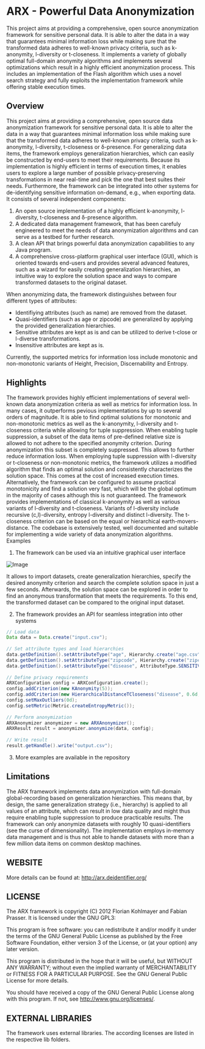 ARX - Powerful Data Anonymization
====

This project aims at providing a comprehensive, open source anonymization framework for sensitive personal data. It is able to alter the data in a way that guarantees minimal information loss while making sure that the transformed data adheres to well-known privacy criteria, such as k-anonymity, l-diversity or t-closeness. 
It implements a variety of globally optimal full-domain anonymity algorithms and implements several optimizations which result in a highly efficient anonymization process. This includes an implementation of the Flash algorithm which uses a novel search strategy and fully exploits the implementation framework while offering stable execution times.

Overview
------

This project aims at providing a comprehensive, open source data anonymization framework for sensitive personal data. It is able to alter the data in a way that guarantees minimal information loss while making sure that the transformed data adheres to well-known privacy criteria, such as k-anonymity, l-diversity, t-closeness or δ-presence. For generalizing data items, the framework employs generalization hierarchies, which can easily be constructed by end-users to meet their requirements. Because its implementation is highly efficient in terms of execution times, it enables users to explore a large number of possible privacy-preserving transformations in near real-time and pick the one that best suites their needs. Furthermore, the framework can be integrated into other systems for de-identifying sensitive information on-demand, e.g., when exporting data. It consists of several independent components:

1. An open source implementation of a highly efficient k-anonymity, l-diversity, t-closeness and δ-presence algorithm.
2. A dedicated data management framework, that has been carefuly engineered to meet the needs of data anonymization algorithms and can serve as a testbed for further research.
3. A clean API that brings powerful data anonymization capabilities to any Java program.
4. A comprehensive cross-platform graphical user interface (GUI), which is oriented towards end-users and provides several advanced features, such as a wizard for easily creating generalization hierarchies, an intuitive way to explore the solution space and ways to compare transformed datasets to the original dataset.

When anonymizing data, the framework distinguishes between four different types of attributes:

* Identifiying attributes (such as name) are removed from the dataset.
* Quasi-identifiers (such as age or zipcode) are generalized by applying the provided generalization hierarchies.
* Sensitive attributes are kept as is and can be utilized to derive t-close or l-diverse transformations.
* Insensitive attributes are kept as is.

Currently, the supported metrics for information loss include monotonic and non-monotonic variants of Height, Precision, Discernability and Entropy.

Highlights
------

The framework provides highly efficient implementations of several well-known data anonymization criteria as well as metrics for information loss. In many cases, it outperforms pevious implementations by up to several orders of magnitude. It is able to find optimal solutions for monotonic and non-monotonic metrics as well as the k-anonymity, l-diversity and t-closeness criteria while allowing for tuple suppression. When enabling tuple suppression, a subset of the data items of pre-defined relative size is allowed to not adhere to the specified anonymity criterion. During anonymization this subset is completely suppressed. This allows to further reduce information loss. When employing tuple suppression with l-diversity or t-closeness or non-monotonic metrics, the framework utilizes a modified algorithm that finds an optimal solution and consistently characterizes the solution space. This comes at the cost of increased execution times. Alternatively, the framework can be configured to assume practical monotonicity and find a solution very fast, which will be the global optimum in the majority of cases although this is not guaranteed. The framework provides implementations of classical k-anonymity as well as various variants of l-diversity and t-closeness. Variants of l-diversity include recursive (c,l)-diversity, entropy l-diversity and distinct l-diversity. The t-closeness criterion can be based on the equal or hierarchical earth-movers-distance. The codebase is extensively tested, well documented and suitable for implementing a wide variety of data anonymization algorithms.
Examples

1. The framework can be used via an intuitive graphical user interface

![Image](https://raw.github.com/arx-deidentifier/arx/blob/master/doc/img/overview_view3.png)

It allows to import datasets, create generalization hierarchies, specify the desired anonymity criterion and search the complete solution space in just a few seconds. Afterwards, the solution space can be explored in order to find an anonymous transformation that meets the requirements. To this end, the transformed dataset can be compared to the original input dataset.

2. The framework provides an API for seamless integration into other systems
	
```Java
// Load data
Data data = Data.create("input.csv");
 
// Set attribute types and load hierarchies
data.getDefinition().setAttributeType("age", Hierarchy.create("age.csv"));
data.getDefinition().setAttributeType("zipcode", Hierarchy.create("zipcode.csv"));
data.getDefinition().setAttributeType("disease", AttributeType.SENSITIVE_ATTRIBUTE);
 
// Define privacy requirements
ARXConfiguration config = ARXConfiguration.create();
config.addCriterion(new KAnonymity(5));
config.addCriterion(new HierarchicalDistanceTCloseness("disease", 0.6d, Hierarchy.create("disease.csv")));
config.setMaxOutliers(0d);
config.setMetric(Metric.createEntropyMetric());
 
// Perform anonymization
ARXAnonymizer anonymizer = new ARXAnonymizer();
ARXResult result = anonymizer.anonymize(data, config);
 
// Write result
result.getHandle().write("output.csv");
```

3. More examples are available in the repository

Limitations
------

The ARX framework implements data anonymization with full-domain global-recording based on generalization hierarchies. This means that, by design, the same generalization strategy (i.e., hierarchy) is applied to all values of an attribute, which can result in low data quality and might thus require enabling tuple suppression to produce practicable results. The framework can only anonymize datasets with roughly 10 quasi-identifiers (see the curse of dimensionality). The implementation employs in-memory data management and is thus not able to handle datasets with more than a few million data items on common desktop machines.


WEBSITE
------

More details can be found at: http://arx.deidentifier.org/

LICENSE
------

The ARX framework is copyright (C) 2012 Florian Kohlmayer and Fabian Prasser. It is licensed under the GNU GPL3:

This program is free software: you can redistribute it and/or modify it under the terms of the GNU General Public License as published by the Free Software Foundation, either version 3 of the License, or (at your option) any later version.
 
This program is distributed in the hope that it will be useful, but WITHOUT ANY WARRANTY; without even the implied warranty of MERCHANTABILITY or FITNESS FOR A PARTICULAR PURPOSE. See the GNU General Public License for more details.

You should have received a copy of the GNU General Public License along with this program. If not, see http://www.gnu.org/licenses/.

EXTERNAL LIBRARIES
------

The framework uses external libraries. The according licenses are listed in the respective lib folders.
